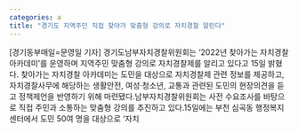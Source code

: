 ```yaml
---
categories: a
title: "경기도 지역주민 직접 찾아가 맞춤형 강의로 자치경찰 알린다"
---
```

[경기동부매일=문영일 기자] 경기도남부자치경찰위원회는 ‘2022년 찾아가는 자치경찰 아카데미’를 운영하며 지역주민 맞춤형 강의로 자치경찰제를 알리고 있다고 15일 밝혔다. 찾아가는 자치경찰 아카데미는 도민을 대상으로 자치경찰제 관련 정보를 제공하고, 자치경찰사무에 해당하는 생활안전, 여성·청소년, 교통과 관련된 도민의 현장의견을 듣고 정책제언을 반영하기 위해 마련됐다.남부자치경찰위원회는 사전 수요조사를 바탕으로 직접 주민과 소통하는 맞춤형 강의를 추진하고 있다.15일에는 부천 심곡동 행정복지센터에서 도민 50여 명을 대상으로 ‘자치